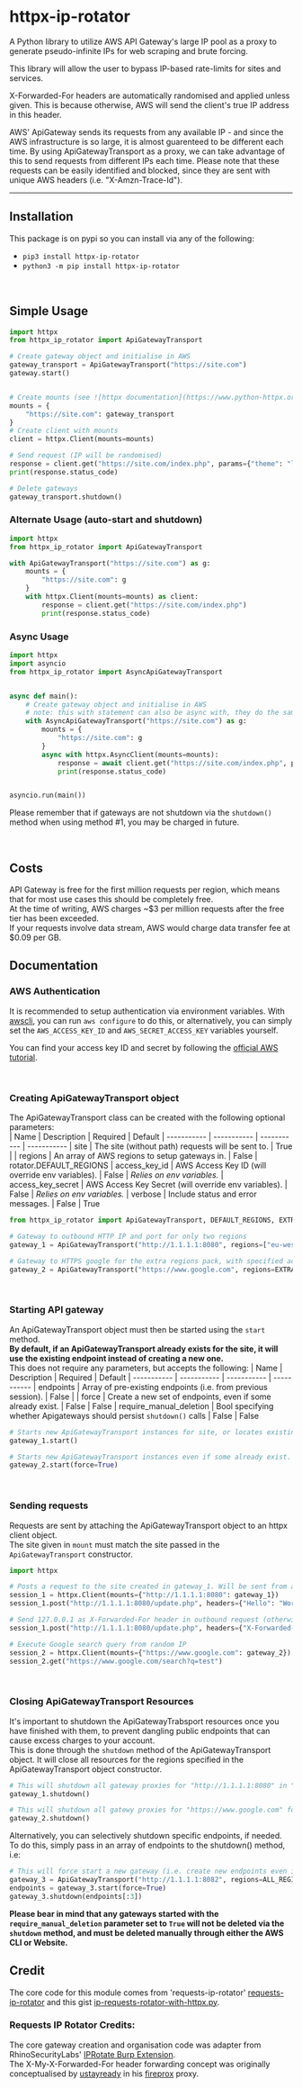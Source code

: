 # httpx-ip-rotator

A Python library to utilize AWS API Gateway's large IP pool as a proxy to generate pseudo-infinite IPs for web scraping and brute forcing.

This library will allow the user to bypass IP-based rate-limits for sites and services.

X-Forwarded-For headers are automatically randomised and applied unless given. This is because otherwise, AWS will send the client's true IP address in this header.

AWS' ApiGateway sends its requests from any available IP - and since the AWS infrastructure is so large, it is almost guarenteed to be different each time. By using ApiGatewayTransport as a proxy, we can take advantage of this to send requests from different IPs each time. Please note that these requests can be easily identified and blocked, since they are sent with unique AWS headers (i.e. "X-Amzn-Trace-Id").

---

## Installation

This package is on pypi so you can install via any of the following:

- `pip3 install httpx-ip-rotator`
- `python3 -m pip install httpx-ip-rotator`

&nbsp;

## Simple Usage

```py
import httpx
from httpx_ip_rotator import ApiGatewayTransport

# Create gateway object and initialise in AWS
gateway_transport = ApiGatewayTransport("https://site.com")
gateway.start()


# Create mounts (see ![httpx documentation](https://www.python-httpx.org/advanced/transports/#mounting-transports))
mounts = {
    "https://site.com": gateway_transport
}
# Create client with mounts
client = httpx.Client(mounts=mounts)

# Send request (IP will be randomised)
response = client.get("https://site.com/index.php", params={"theme": "light"})
print(response.status_code)

# Delete gateways
gateway_transport.shutdown()
```

### Alternate Usage (auto-start and shutdown)

```py
import httpx
from httpx_ip_rotator import ApiGatewayTransport

with ApiGatewayTransport("https://site.com") as g:
    mounts = {
        "https://site.com": g
    }
    with httpx.Client(mounts=mounts) as client:
        response = client.get("https://site.com/index.php")
        print(response.status_code)
```


### Async Usage 

```py
import httpx
import asyncio
from httpx_ip_rotator import AsyncApiGatewayTransport


async def main():
    # Create gateway object and initialise in AWS
    # note: this with statement can also be async with, they do the same thing for this implementation
    with AsyncApiGatewayTransport("https://site.com") as g:
        mounts = {
            "https://site.com": g
        }
        async with httpx.AsyncClient(mounts=mounts):
            response = await client.get("https://site.com/index.php", params={"theme": "light"})
            print(response.status_code)


asyncio.run(main())
```

Please remember that if gateways are not shutdown via the `shutdown()` method when using method #1, you may be charged in future.

&nbsp;

## Costs

API Gateway is free for the first million requests per region, which means that for most use cases this should be completely free.  
At the time of writing, AWS charges ~$3 per million requests after the free tier has been exceeded.  
If your requests involve data stream, AWS would charge data transfer fee at $0.09 per GB.
&nbsp;

## Documentation

### AWS Authentication

It is recommended to setup authentication via environment variables. With [awscli](https://docs.aws.amazon.com/cli/latest/userguide/install-cliv2.html), you can run `aws configure` to do this, or alternatively, you can simply set the `AWS_ACCESS_KEY_ID` and `AWS_SECRET_ACCESS_KEY` variables yourself.

You can find your access key ID and secret by following the [official AWS tutorial](https://docs.aws.amazon.com/powershell/latest/userguide/pstools-appendix-sign-up.html).

&nbsp;

### Creating ApiGatewayTransport object

The ApiGatewayTransport class can be created with the following optional parameters:  
| Name | Description | Required | Default
| ----------- | ----------- | ----------- | -----------
| site | The site (without path) requests will be sent to. | True |
| regions | An array of AWS regions to setup gateways in. | False | rotator.DEFAULT_REGIONS
| access_key_id | AWS Access Key ID (will override env variables). | False | _Relies on env variables._
| access_key_secret | AWS Access Key Secret (will override env variables). | False | _Relies on env variables._
| verbose | Include status and error messages. | False | True

```python
from httpx_ip_rotator import ApiGatewayTransport, DEFAULT_REGIONS, EXTRA_REGIONS

# Gateway to outbound HTTP IP and port for only two regions
gateway_1 = ApiGatewayTransport("http://1.1.1.1:8080", regions=["eu-west-1", "eu-west-2"])

# Gateway to HTTPS google for the extra regions pack, with specified access key pair
gateway_2 = ApiGatewayTransport("https://www.google.com", regions=EXTRA_REGIONS, access_key_id="ID", access_key_secret="SECRET")

```

&nbsp;

### Starting API gateway

An ApiGatewayTransport object must then be started using the `start` method.  
**By default, if an ApiGatewayTransport already exists for the site, it will use the existing endpoint instead of creating a new one.**  
This does not require any parameters, but accepts the following:
| Name | Description | Required | Default
| ----------- | ----------- | ----------- | -----------
| endpoints | Array of pre-existing endpoints (i.e. from previous session). | False |
| force | Create a new set of endpoints, even if some already exist. | False | False
| require_manual_deletion | Bool specifying whether Apigateways should persist `shutdown()` calls | False | False

```python
# Starts new ApiGatewayTransport instances for site, or locates existing endpoints if they already exist.
gateway_1.start()

# Starts new ApiGatewayTransport instances even if some already exist.
gateway_2.start(force=True)
```

&nbsp;

### Sending requests

Requests are sent by attaching the ApiGatewayTransport object to an httpx client object.  
The site given in `mount` must match the site passed in the `ApiGatewayTransport` constructor.

```python
import httpx

# Posts a request to the site created in gateway_1. Will be sent from a random IP.
session_1 = httpx.Client(mounts={"http://1.1.1.1:8080": gateway_1})
session_1.post("http://1.1.1.1:8080/update.php", headers={"Hello": "World"})

# Send 127.0.0.1 as X-Forwarded-For header in outbound request (otherwise X-Forwarded-For is randomised).
session_1.post("http://1.1.1.1:8080/update.php", headers={"X-Forwarded-For", "127.0.0.1"})

# Execute Google search query from random IP
session_2 = httpx.Client(mounts={"https://www.google.com": gateway_2})
session_2.get("https://www.google.com/search?q=test")
```

&nbsp;

### Closing ApiGatewayTransport Resources

It's important to shutdown the ApiGatewayTrabsport resources once you have finished with them, to prevent dangling public endpoints that can cause excess charges to your account.  
This is done through the `shutdown` method of the ApiGatewayTransport object. It will close all resources for the regions specified in the ApiGatewayTransport object constructor.

```python
# This will shutdown all gateway proxies for "http://1.1.1.1:8080" in "eu-west-1" & "eu-west-2"
gateway_1.shutdown()

# This will shutdown all gatewy proxies for "https://www.google.com" for all regions in rotator.EXTRA_REGIONS
gateway_2.shutdown()
```

Alternatively, you can selectively shutdown specific endpoints, if needed. To do this, simply pass in an array of endpoints to the shutdown() method, i.e:

```python
# This will force start a new gateway (i.e. create new endpoints even if some exist on the region already), and then delete the first 3 of them only.
gateway_3 = ApiGatewayTransport("http://1.1.1.1:8082", regions=ALL_REGIONS)
endpoints = gateway_3.start(force=True)
gateway_3.shutdown(endpoints[:3])
```

**Please bear in mind that any gateways started with the `require_manual_deletion` parameter set to `True` will not be deleted via the `shutdown` method, and must be deleted
manually through either the AWS CLI or Website.**

## Credit

The core code for this module comes from 'requests-ip-rotator' [requests-ip-rotator](https://github.com/Ge0rg3/requests-ip-rotator) and this gist [ip-requests-rotator-with-httpx.py](https://gist.github.com/Afaneor/9a7fb06b3a7168d8253049fe8191813f).

### Requests IP Rotator Credits:

The core gateway creation and organisation code was adapter from RhinoSecurityLabs' [IPRotate Burp Extension](https://github.com/RhinoSecurityLabs/IPRotate_Burp_Extension/).  
The X-My-X-Forwarded-For header forwarding concept was originally conceptualised by [ustayready](https://twitter.com/ustayready) in his [fireprox](https://github.com/ustayready/fireprox) proxy.
